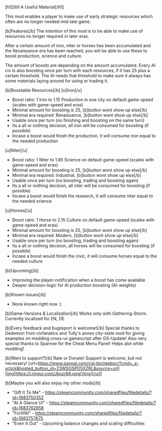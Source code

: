 [h1]Still A Useful Material[/h1]

This mod enables a player to make use of early strategic resources which often are no longer needed mid-late game.

[b]Features[/b]
The intention of this mod is to be able to make use of resources no longer required in later eras.

After a certain amount of iron, niter or horses has been accumulated and the Renaissance era has been reached, you will be able to use these to boost production, science and culture.

The amount of boosts are depending on the amount accumulated.
Every AI civ is also boosting once per turn with each resources, if it has 25 plus a certain threshold.
The AI needs that threshold to make sure it always has some materials laying around for using or trading it.

[b]Boostable Resources[/b]
[u]Iron[/u]
- Boost ratio: 1 Iron to 1.15 Production in one city on default game-speed (scales with game-speed and eras)
- Minimal amount for boosting is 25, [b]button wont show up else[/b]
- Minimal era required: Renaissance, [b]button wont show up else[/b]
- Usable once per turn (no finishing and boosting on the same turn)
- Its a all or nothing decision, all iron will be consumed for boosting (if possible)
- Incase a boost would finish the production, it will consume iron equal to the needed production

[u]Niter[/u]
- Boost ratio: 1 Niter to 1.85 Science on default game-speed (scales with game-speed and eras)
- Minimal amount for boosting is 25, [b]button wont show up else[/b]
- Minimal era required: Industrial, [b]button wont show up else[/b]
- Usable once per turn (no boosting, trading and boosting again)
- Its a all or nothing decision, all niter will be consumed for boosting (if possible)
- Incase a boost would finish the research, it will consume niter equal to the needed science

[u]Horses[/u]
- Boost ratio: 1 Horse to 2.15 Culture on default game-speed (scales with game-speed and eras)
- Minimal amount for boosting is 25, [b]button wont show up else[/b]
- Minimal era required: Modern, [b]button wont show up else[/b]
- Usable once per turn (no boosting, trading and boosting again)
- Its a all or nothing decision, all horses will be consumed for boosting (if possible)
- Incase a boost would finish the civic, it will consume horses equal to the needed culture

[b]Upcoming[/b]
- Improving the player-notification when a boost has come available
- Deeper decision-logic for AI production boosting (AI-weights)

[b]Known issues[/b]
- None known right now :)

[b]Game-Versions & Localization[/b]
Works only with Gathering-Storm.
Currently localized for EN, DE

[b]Every feedback and bugreport is welcome![/b]
Special thanks to Gedemon from civfanatics and Tully's annex city-state mod for giving examples on modding cross-ui-gamescript after GS-Update!
Also very special thanks to Sparrow for the Cheat Menu Panel! Helps alot while modding!

[b]Want to support?[/b]
Rate or Donate!
Support is welcome, but not necessary!
[url=https://www.paypal.com/cgi-bin/webscr?cmd=_s-xclick&hosted_button_id=23WSGSPD5XZRL&source=url][img]https://i.imgur.com/Jkozr8A.png[/img][/url]

[b]Maybe you will also enjoy my other mods[/b]
- "Gift It To Me" - https://steamcommunity.com/sharedfiles/filedetails/?id=1683750352
- "At A Glance UI" - https://steamcommunity.com/sharedfiles/filedetails/?id=1683762658
- "FortifAI" - https://steamcommunity.com/sharedfiles/filedetails/?id=1683757675
- "Even It Out" - Upcoming balance changes and scaling difficulties
